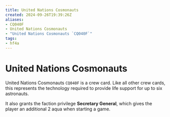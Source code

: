 ```yaml
---
title: United Nations Cosmonauts
created: 2024-09-26T19:39:26Z
aliases:
- CQ040F
- United Nations Cosmonauts
- "United Nations Cosmonauts `CQ040F`"
tags:
- hf4a
---
```


# United Nations Cosmonauts

United Nations Cosmonauts `CQ040F` is a crew card. Like all other crew cards, this represents the technology required to provide life support for up to six astronauts.

It also grants the faction privilege **Secretary General**, which gives the player an additional 2 aqua when starting a game.
